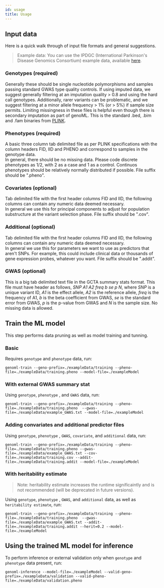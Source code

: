 ```yaml
---
id: usage
title: Usage
---
```

## Input data
Here is a quick walk through of input file formats and general suggestions. 

> Example data: You can use the IPDGC (International Parkinson's Disease Genomics Consortium) example data, available [here](https://github.com/ipdgc/GenoML-Brief-Intro/raw/master/exampleData.zip).

### Genotypes (required) 
Generally these should be single nucleotide polymorphisms and samples passing standard GWAS type quality controls.
If using imputed data, we suggest generally filtering at an imputation quality > 0.8 and using the hard call genotypes.
Additionally, rarer variants can be problematic, and we suggest filtering at a minor allele frequency > 1% (or > 5%) if sample size permits.
Limiting missingness in these files is helpful even though there is secondary imputation as part of genoML.
This is the standard .bed, .bim and .fam binaries from [PLINK](https://www.cog-genomics.org/plink/1.9/input#bed).  

### Phenotypes (required)
A basic three column tab delimited file as per PLINK specifications with the column headers FID, IID and PHENO and correspond to samples in the genotype data.  
In general, there should be no missing data.  Please code discrete phenotypes as 1/2, with 2 as a case and 1 as a control. Continuos phenotypes should be relatively normally distributed if possible.
File suffix should be ".pheno".

### Covariates (optional)
Tab delimited file with the first header columns FID and IID, the following columns can contain any numeric data deemed necessary.  
In general we use this for principal components to adjust for population substructure at the variant selection phase.
File suffix should be ".cov".

### Additional (optional)
Tab delimited file with the first header columns FID and IID, the following columns can contain any numeric data deemed necessary.  
In general we use this for parameters we want to use as predictors that aren't SNPs.  For example, this could include clinical data or thousands of gene expression probes, whatever you want.
File suffix should be ".addit".  

### GWAS (optional)
This is a big tab delimited text file in the GCTA summary stats format.
This file must have header as follows, *SNP A1 A2 freq b se p N*, where *SNP* is a unique variant ID, *A1* is the effect allele, *A2* is the reference allele, *freq* is the frequency of A1, *b* is the beta coefficient from GWAS, *se* is the standard error from GWAS, *p* is the p-value from GWAS and *N* is the sample size. No missing data is allowed.

## Train the ML model
This step performs data pruning as well as model training and tunning.

### Basic 
Requires `genotype` and `phenotype` data, run:
~~~~
genoml-train --geno-prefix=./exampleData/training --pheno-file=./exampleData/training.pheno --model-file=./exampleModel
~~~~

### With external GWAS summary stat
Using `genotype`, `phenotype` , and `GWAS` data, run:
~~~~
genoml-train --geno-prefix=./exampleData/training --pheno-file=./exampleData/training.pheno  --gwas-file=./exampleData/example_GWAS.txt --model-file=./exampleModel
~~~~

### Adding convariates and additional predictor files
Using `genotype`, `phenotype` , `GWAS`, `covariate`, and `additional` data, run:
~~~~
genoml-train --geno-prefix=./exampleData/training --pheno-file=./exampleData/training.pheno --gwas-file=./exampleData/example_GWAS.txt --cov-file=./exampleData/training.cov --addit-file=./exampleData/training.addit --model-file=./exampleModel 
~~~~

### With heritability estimate
> Note: heritability estimate increases the runtime significaintly and is not recommended (will be deprecated in future versions).

Using `genotype`, `phenotype` , `GWAS`, and `additional` data, as well as `heritability estimate`, run:
~~~~
genoml-train --geno-prefix=./exampleData/training --pheno-file=./exampleData/training.pheno  --gwas-file=./exampleData/example_GWAS.txt --addit-file=./exampleData/training.addit --herit=0.2 --model-file=./exampleModel 
~~~~

## Using the trained ML model for inference
To perform inference or external validation only when `genotype` and `phenotype` data present, run:
~~~~
genoml-inference --model-file=./exampleModel --valid-geno-prefix=./exampleData/validation --valid-pheno-file=./exampleData/validation.pheno
~~~~


